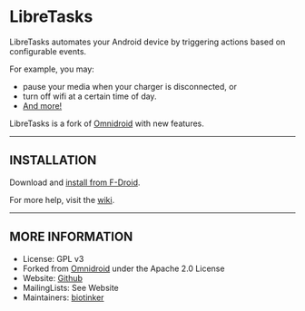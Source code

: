 # LibreTasks #

LibreTasks automates your Android device by triggering actions based on configurable events.

For example, you may:
* pause your media when your charger is disconnected, or 
* turn off wifi at a certain time of day.
* [And more!](../../wiki/User-Case-Collection)

LibreTasks is a fork of [Omnidroid](http://code.google.com/p/omnidroid "Omnidroid") with new features.

---

## INSTALLATION ##

Download and [install from F-Droid](https://f-droid.org/packages/libretasks.app/).

For more help, visit the [wiki](../../wiki/).

---

## MORE INFORMATION ##

* License: GPL v3
* Forked from [Omnidroid](http://code.google.com/p/omnidroid "Omnidroid") under the Apache 2.0 License
* Website: [Github](../..)
* MailingLists: See Website
* Maintainers: [biotinker](https://github.com/biotinker)
